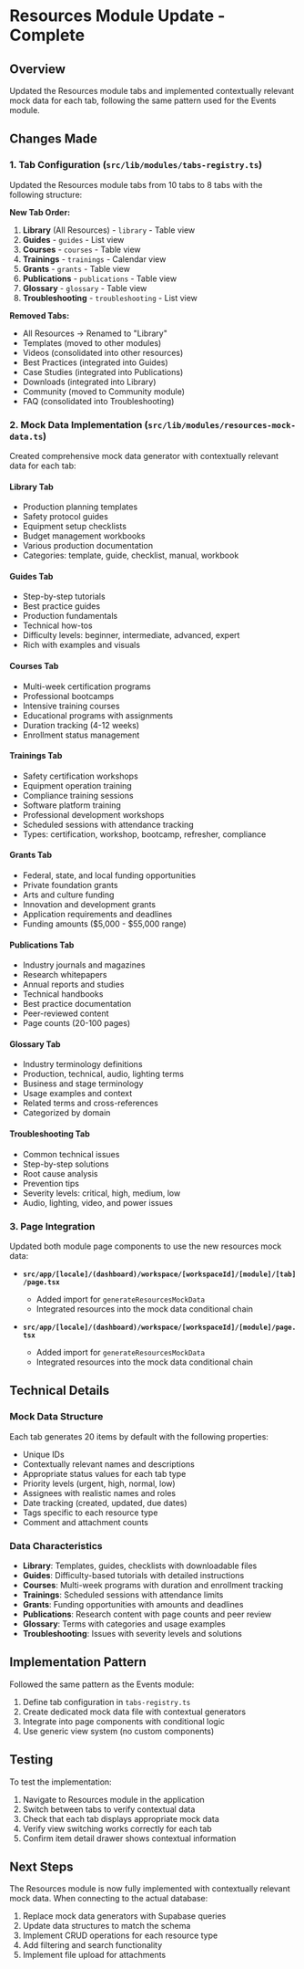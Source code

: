 # Resources Module Update - Complete

## Overview
Updated the Resources module tabs and implemented contextually relevant mock data for each tab, following the same pattern used for the Events module.

## Changes Made

### 1. Tab Configuration (`src/lib/modules/tabs-registry.ts`)
Updated the Resources module tabs from 10 tabs to 8 tabs with the following structure:

**New Tab Order:**
1. **Library** (All Resources) - `library` - Table view
2. **Guides** - `guides` - List view
3. **Courses** - `courses` - Table view
4. **Trainings** - `trainings` - Calendar view
5. **Grants** - `grants` - Table view
6. **Publications** - `publications` - Table view
7. **Glossary** - `glossary` - Table view
8. **Troubleshooting** - `troubleshooting` - List view

**Removed Tabs:**
- All Resources → Renamed to "Library"
- Templates (moved to other modules)
- Videos (consolidated into other resources)
- Best Practices (integrated into Guides)
- Case Studies (integrated into Publications)
- Downloads (integrated into Library)
- Community (moved to Community module)
- FAQ (consolidated into Troubleshooting)

### 2. Mock Data Implementation (`src/lib/modules/resources-mock-data.ts`)
Created comprehensive mock data generator with contextually relevant data for each tab:

#### **Library Tab**
- Production planning templates
- Safety protocol guides
- Equipment setup checklists
- Budget management workbooks
- Various production documentation
- Categories: template, guide, checklist, manual, workbook

#### **Guides Tab**
- Step-by-step tutorials
- Best practice guides
- Production fundamentals
- Technical how-tos
- Difficulty levels: beginner, intermediate, advanced, expert
- Rich with examples and visuals

#### **Courses Tab**
- Multi-week certification programs
- Professional bootcamps
- Intensive training courses
- Educational programs with assignments
- Duration tracking (4-12 weeks)
- Enrollment status management

#### **Trainings Tab**
- Safety certification workshops
- Equipment operation training
- Compliance training sessions
- Software platform training
- Professional development workshops
- Scheduled sessions with attendance tracking
- Types: certification, workshop, bootcamp, refresher, compliance

#### **Grants Tab**
- Federal, state, and local funding opportunities
- Private foundation grants
- Arts and culture funding
- Innovation and development grants
- Application requirements and deadlines
- Funding amounts ($5,000 - $55,000 range)

#### **Publications Tab**
- Industry journals and magazines
- Research whitepapers
- Annual reports and studies
- Technical handbooks
- Best practice documentation
- Peer-reviewed content
- Page counts (20-100 pages)

#### **Glossary Tab**
- Industry terminology definitions
- Production, technical, audio, lighting terms
- Business and stage terminology
- Usage examples and context
- Related terms and cross-references
- Categorized by domain

#### **Troubleshooting Tab**
- Common technical issues
- Step-by-step solutions
- Root cause analysis
- Prevention tips
- Severity levels: critical, high, medium, low
- Audio, lighting, video, and power issues

### 3. Page Integration
Updated both module page components to use the new resources mock data:

- **`src/app/[locale]/(dashboard)/workspace/[workspaceId]/[module]/[tab]/page.tsx`**
  - Added import for `generateResourcesMockData`
  - Integrated resources into the mock data conditional chain

- **`src/app/[locale]/(dashboard)/workspace/[workspaceId]/[module]/page.tsx`**
  - Added import for `generateResourcesMockData`
  - Integrated resources into the mock data conditional chain

## Technical Details

### Mock Data Structure
Each tab generates 20 items by default with the following properties:
- Unique IDs
- Contextually relevant names and descriptions
- Appropriate status values for each tab type
- Priority levels (urgent, high, normal, low)
- Assignees with realistic names and roles
- Date tracking (created, updated, due dates)
- Tags specific to each resource type
- Comment and attachment counts

### Data Characteristics
- **Library**: Templates, guides, checklists with downloadable files
- **Guides**: Difficulty-based tutorials with detailed instructions
- **Courses**: Multi-week programs with duration and enrollment tracking
- **Trainings**: Scheduled sessions with attendance limits
- **Grants**: Funding opportunities with amounts and deadlines
- **Publications**: Research content with page counts and peer review
- **Glossary**: Terms with categories and usage examples
- **Troubleshooting**: Issues with severity levels and solutions

## Implementation Pattern
Followed the same pattern as the Events module:
1. Define tab configuration in `tabs-registry.ts`
2. Create dedicated mock data file with contextual generators
3. Integrate into page components with conditional logic
4. Use generic view system (no custom components)

## Testing
To test the implementation:
1. Navigate to Resources module in the application
2. Switch between tabs to verify contextual data
3. Check that each tab displays appropriate mock data
4. Verify view switching works correctly for each tab
5. Confirm item detail drawer shows contextual information

## Next Steps
The Resources module is now fully implemented with contextually relevant mock data. When connecting to the actual database:
1. Replace mock data generators with Supabase queries
2. Update data structures to match the schema
3. Implement CRUD operations for each resource type
4. Add filtering and search functionality
5. Implement file upload for attachments
